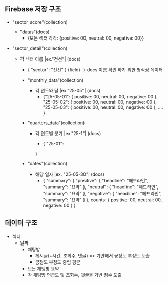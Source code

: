 
## Firebase 저장 구조
- "sector_score"(collection)
    - "datas"(docs)
        - {모든 섹터 각각: {positive: 00, neutral: 00, negative: 00}}

- "sector_detail"(collection)
    - 각 섹터 이름 |ex."전선"| (docs)
        - { "sector": "전선" } (field) -> docs 이름 확인 하기 위한 형식상 데이터

        - "monthly_data"(collection)
            - 각 연도와 달 |ex."25-05"| (docs)
                - {"25-05-01":
                    {
                        positive: 00,
                        neutral: 00,
                        negative: 00
                    },
                    "25-05-02":
                    {
                        positive: 00,
                        neutral: 00,
                        negative: 00
                    },
                    "25-05-03":
                    {
                        positive: 00,
                        neutral: 00,
                        negative: 00
                    },
                    ....
                }

        - "quarters_data"(collection)
            - 각 연도별 분기 |ex."25-1"|  (docs)
                - {
                    "25-01":

                }

    
        - "dates"(collection)
            - 해당 일자 |ex. "25-05-30"| (docs)
                - {
                    "summary": {
                        "positive": {
                            "headline": "헤드라인",
                            "summary": "요약"
                        },
                        "neutral": {
                            "headline": "헤드라인",
                            "summary": "요약"
                        },
                        "negative": {
                            "headline": "헤드라인",
                            "summary": "요약"
                        }
                    },
                    counts: {
                        positive: 00,
                        neutral: 00,
                        negative: 00
                    }
                }

## 데이터 구조
- 섹터
    - 날짜
        - 채팅방
            - 게시글(+시간, 조회수, 댓글) => 기반해서 긍정도 부정도 도출
            - 긍정도 부정도 중립 평균
        - 모든 채팅방 요약
        - 각 채팅방 언급도 및 조회수, 댓글을 기반 점수 도출


